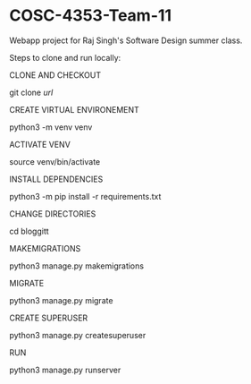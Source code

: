 # COSC-4353-Team-11
Webapp project for Raj Singh's Software Design summer class.

Steps to clone and run locally:

CLONE AND CHECKOUT

git clone *url*

CREATE VIRTUAL ENVIRONEMENT

python3 -m venv venv

ACTIVATE VENV

source venv/bin/activate

INSTALL DEPENDENCIES

python3 -m pip install -r requirements.txt

CHANGE DIRECTORIES

cd bloggitt

MAKEMIGRATIONS

python3 manage.py makemigrations

MIGRATE

python3 manage.py migrate

CREATE SUPERUSER

python3 manage.py createsuperuser

RUN

python3 manage.py runserver
